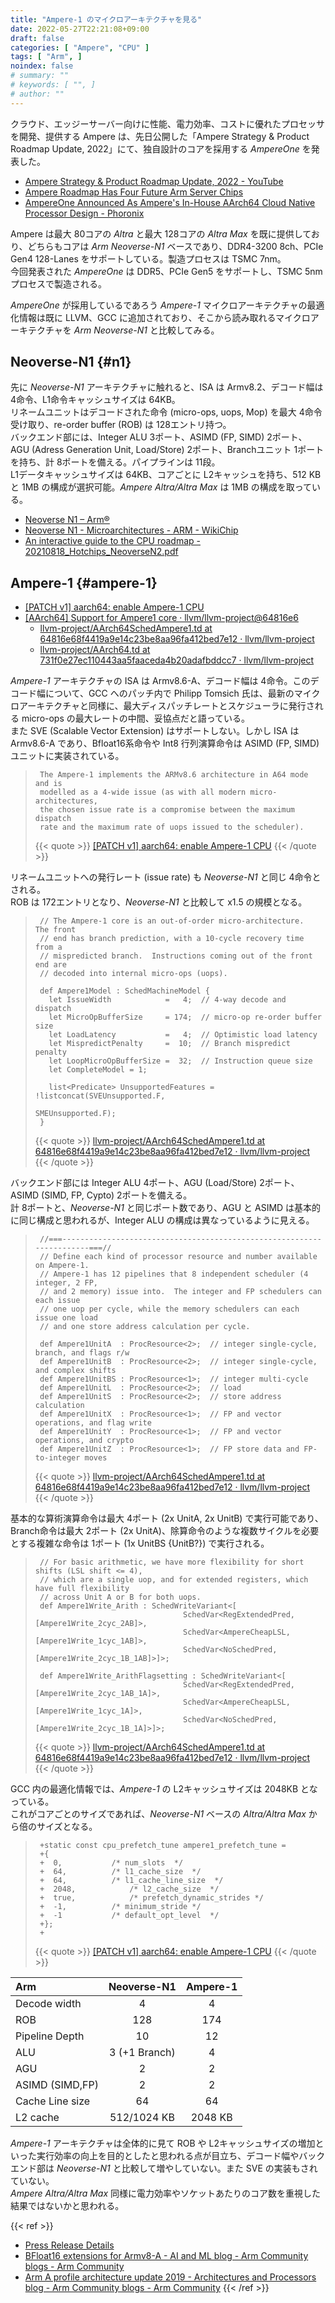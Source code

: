 ```yaml
---
title: "Ampere-1 のマイクロアーキテクチャを見る"
date: 2022-05-27T22:21:08+09:00
draft: false
categories: [ "Ampere", "CPU" ]
tags: [ "Arm", ]
noindex: false
# summary: ""
# keywords: [ "", ]
# author: ""
---
```


クラウド、エッジーサーバー向けに性能、電力効率、コストに優れたプロセッサを開発、提供する Ampere は、先日公開した「Ampere Strategy & Product Roadmap Update, 2022」にて、独自設計のコアを採用する *AmpereOne* を発表した。  

 * [Ampere Strategy & Product Roadmap Update, 2022 - YouTube](https://www.youtube.com/watch?v=rxPt7bpXGSk)
 * [Ampere Roadmap Has Four Future Arm Server Chips](https://www.nextplatform.com/2022/05/27/ampere-roadmap-has-four-future-arm-server-chips/)
 * [AmpereOne Announced As Ampere's In-House AArch64 Cloud Native Processor Design - Phoronix](https://www.phoronix.com/scan.php?page=news_item&px=AmpereOne)

Ampere は最大 80コアの *Altra* と最大 128コアの *Altra Max* を既に提供しており、どちらもコアは *Arm Neoverse-N1* ベースであり、DDR4-3200 8ch、PCIe Gen4 128-Lanes をサポートしている。製造プロセスは TSMC 7nm。  
今回発表された *AmpereOne* は DDR5、PCIe Gen5 をサポートし、TSMC 5nmプロセスで製造される。  

*AmpereOne* が採用しているであろう *Ampere-1* マイクロアーキテクチャの最適化情報は既に LLVM、GCC に追加されており、そこから読み取れるマイクロアーキテクチャを *Arm Neoverse-N1* と比較してみる。  

## Neoverse-N1 {#n1}
先に *Neoverse-N1* アーキテクチャに触れると、ISA は Armv8.2、デコード幅は 4命令、L1命令キャッシュサイズは 64KB。  
リネームユニットはデコードされた命令 (micro-ops, uops, Mop) を最大 4命令受け取り、re-order buffer (ROB) は 128エントリ持つ。  
バックエンド部には、Integer ALU 3ポート、ASIMD (FP, SIMD) 2ポート、AGU (Adress Generation Unit, Load/Store) 2ポート、Branchユニット 1ポートを持ち、計 8ポートを備える。パイプラインは 11段。  
L1データキャッシュサイズは 64KB、コアごとに L2キャッシュを持ち、512 KB と 1MB の構成が選択可能。*Ampere Altra/Altra Max* は 1MB の構成を取っている。  

 * [Neoverse N1 – Arm®](https://www.arm.com/ja/products/silicon-ip-cpu/neoverse/neoverse-n1)
 * [Neoverse N1 - Microarchitectures - ARM - WikiChip](https://en.wikichip.org/wiki/arm_holdings/microarchitectures/neoverse_n1)
 * [An interactive guide to the CPU roadmap - 20210818_Hotchips_NeoverseN2.pdf](https://hc33.hotchips.org/assets/program/conference/day1/20210818_Hotchips_NeoverseN2.pdf)

## Ampere-1 {#ampere-1}

 * [[PATCH v1] aarch64: enable Ampere-1 CPU](https://gcc.gnu.org/pipermail/gcc-patches/2021-November/583030.html)
 * [[AArch64] Support for Ampere1 core · llvm/llvm-project@64816e6](https://github.com/llvm/llvm-project/commit/64816e68f4419a9e14c23be8aa96fa412bed7e12)
    * [llvm-project/AArch64SchedAmpere1.td at 64816e68f4419a9e14c23be8aa96fa412bed7e12 · llvm/llvm-project](https://github.com/llvm/llvm-project/blob/64816e68f4419a9e14c23be8aa96fa412bed7e12/llvm/lib/Target/AArch64/AArch64SchedAmpere1.td)
    * [llvm-project/AArch64.td at 731f0e27ec110443aa5faaceda4b20adafbddcc7 · llvm/llvm-project](https://github.com/llvm/llvm-project/blob/731f0e27ec110443aa5faaceda4b20adafbddcc7/llvm/lib/Target/AArch64/AArch64.td)

*Ampere-1* アーキテクチャの ISA は Armv8.6-A、デコード幅は 4命令。このデコード幅について、GCC へのパッチ内で Philipp Tomsich 氏は、最新のマイクロアーキテクチャと同様に、最大ディスパッチレートとスケジューラに発行される micro-ops の最大レートの中間、妥協点だと語っている。  
また SVE (Scalable Vector Extension) はサポートしない。しかし ISA は Armv8.6-A であり、Bfloat16系命令や Int8 行列演算命令は ASIMD (FP, SIMD) ユニットに実装されている。  

 > 		The Ampere-1 implements the ARMv8.6 architecture in A64 mode and is
 > 		modelled as a 4-wide issue (as with all modern micro-architectures,
 > 		the chosen issue rate is a compromise between the maximum dispatch
 > 		rate and the maximum rate of uops issued to the scheduler).
 >
 > {{< quote >}} [[PATCH v1] aarch64: enable Ampere-1 CPU](https://gcc.gnu.org/pipermail/gcc-patches/2021-November/583030.html) {{< /quote >}}

リネームユニットへの発行レート (issue rate) も *Neoverse-N1* と同じ 4命令とされる。  
ROB は 172エントリとなり、*Neoverse-N1* と比較して x1.5 の規模となる。  

 > 		// The Ampere-1 core is an out-of-order micro-architecture.  The front
 > 		// end has branch prediction, with a 10-cycle recovery time from a
 > 		// mispredicted branch.  Instructions coming out of the front end are
 > 		// decoded into internal micro-ops (uops).
 > 		
 > 		def Ampere1Model : SchedMachineModel {
 > 		  let IssueWidth            =   4;  // 4-way decode and dispatch
 > 		  let MicroOpBufferSize     = 174;  // micro-op re-order buffer size
 > 		  let LoadLatency           =   4;  // Optimistic load latency
 > 		  let MispredictPenalty     =  10;  // Branch mispredict penalty
 > 		  let LoopMicroOpBufferSize =  32;  // Instruction queue size
 > 		  let CompleteModel = 1;
 > 		
 > 		  list<Predicate> UnsupportedFeatures = !listconcat(SVEUnsupported.F,
 > 		                                                    SMEUnsupported.F);
 > 		}
 >
 > {{< quote >}} [llvm-project/AArch64SchedAmpere1.td at 64816e68f4419a9e14c23be8aa96fa412bed7e12 · llvm/llvm-project](https://github.com/llvm/llvm-project/blob/64816e68f4419a9e14c23be8aa96fa412bed7e12/llvm/lib/Target/AArch64/AArch64SchedAmpere1.td#L14-L29) {{< /quote >}}

バックエンド部には Integer ALU 4ポート、AGU (Load/Store) 2ポート、ASIMD (SIMD, FP, Cypto) 2ポートを備える。  
計 8ポートと、*Neoverse-N1* と同じポート数であり、AGU と ASIMD は基本的に同じ構成と思われるが、Integer ALU の構成は異なっているように見える。  

 > 		//===----------------------------------------------------------------------===//
 > 		// Define each kind of processor resource and number available on Ampere-1.
 > 		// Ampere-1 has 12 pipelines that 8 independent scheduler (4 integer, 2 FP,
 > 		// and 2 memory) issue into.  The integer and FP schedulers can each issue
 > 		// one uop per cycle, while the memory schedulers can each issue one load
 > 		// and one store address calculation per cycle.
 > 		
 > 		def Ampere1UnitA  : ProcResource<2>;  // integer single-cycle, branch, and flags r/w
 > 		def Ampere1UnitB  : ProcResource<2>;  // integer single-cycle, and complex shifts
 > 		def Ampere1UnitBS : ProcResource<1>;  // integer multi-cycle
 > 		def Ampere1UnitL  : ProcResource<2>;  // load
 > 		def Ampere1UnitS  : ProcResource<2>;  // store address calculation
 > 		def Ampere1UnitX  : ProcResource<1>;  // FP and vector operations, and flag write
 > 		def Ampere1UnitY  : ProcResource<1>;  // FP and vector operations, and crypto
 > 		def Ampere1UnitZ  : ProcResource<1>;  // FP store data and FP-to-integer moves
 >
 > {{< quote >}} [llvm-project/AArch64SchedAmpere1.td at 64816e68f4419a9e14c23be8aa96fa412bed7e12 · llvm/llvm-project](https://github.com/llvm/llvm-project/blob/64816e68f4419a9e14c23be8aa96fa412bed7e12/llvm/lib/Target/AArch64/AArch64SchedAmpere1.td#L33-L47) {{< /quote >}}
 
基本的な算術演算命令は最大 4ポート (2x UnitA, 2x UnitB) で実行可能であり、Branch命令は最大 2ポート (2x UnitA)、除算命令のような複数サイクルを必要とする複雑な命令は 1ポート (1x UnitBS {UnitB?}) で実行される。  

 > 		// For basic arithmetic, we have more flexibility for short shifts (LSL shift <= 4),
 > 		// which are a single uop, and for extended registers, which have full flexibility
 > 		// across Unit A or B for both uops.
 > 		def Ampere1Write_Arith : SchedWriteVariant<[
 > 		                                SchedVar<RegExtendedPred, [Ampere1Write_2cyc_2AB]>,
 > 		                                SchedVar<AmpereCheapLSL,  [Ampere1Write_1cyc_1AB]>,
 > 		                                SchedVar<NoSchedPred,     [Ampere1Write_2cyc_1B_1AB]>]>;
 > 		
 > 		def Ampere1Write_ArithFlagsetting : SchedWriteVariant<[
 > 		                                SchedVar<RegExtendedPred, [Ampere1Write_2cyc_1AB_1A]>,
 > 		                                SchedVar<AmpereCheapLSL,  [Ampere1Write_1cyc_1A]>,
 > 		                                SchedVar<NoSchedPred,     [Ampere1Write_2cyc_1B_1A]>]>;
 >
 > {{< quote >}} [llvm-project/AArch64SchedAmpere1.td at 64816e68f4419a9e14c23be8aa96fa412bed7e12 · llvm/llvm-project](https://github.com/llvm/llvm-project/blob/64816e68f4419a9e14c23be8aa96fa412bed7e12/llvm/lib/Target/AArch64/AArch64SchedAmpere1.td#L567-L578) {{< /quote >}}


GCC 内の最適化情報では、*Ampere-1* の L2キャッシュサイズは 2048KB となっている。  
これがコアごとのサイズであれば、*Neoverse-N1* ベースの *Altra/Altra Max* から倍のサイズとなる。  

 > 		+static const cpu_prefetch_tune ampere1_prefetch_tune =
 > 		+{
 > 		+  0,			/* num_slots  */
 > 		+  64,			/* l1_cache_size  */
 > 		+  64,			/* l1_cache_line_size  */
 > 		+  2048,			/* l2_cache_size  */
 > 		+  true,			/* prefetch_dynamic_strides */
 > 		+  -1,			/* minimum_stride */
 > 		+  -1			/* default_opt_level  */
 > 		+};
 > 		+
 >
 > {{< quote >}} [[PATCH v1] aarch64: enable Ampere-1 CPU](https://gcc.gnu.org/pipermail/gcc-patches/2021-November/583030.html) {{< /quote >}}

| Arm            | Neoverse-N1 | Ampere-1 |
| :------------- | :---------: | :------: |
| Decode width   | 4           | 4        |
| ROB            | 128         | 174      |
| Pipeline Depth | 10          | 12       |
| ALU            |3 (+1 Branch)| 4        |
| AGU            | 2           | 2        |
| ASIMD (SIMD,FP)| 2           | 2        |
| Cache Line size| 64          | 64       |
| L2 cache       | 512/1024 KB | 2048 KB  |

*Ampere-1* アーキテクチャは全体的に見て ROB や L2キャッシュサイズの増加といった実行効率の向上を目的としたと思われる点が目立ち、デコード幅やバックエンド部は *Neoverse-N1* と比較して増やしていない。また SVE の実装もされていない。  
*Ampere Altra/Altra Max* 同様に電力効率やソケットあたりのコア数を重視した結果ではないかと思われる。  

{{< ref >}}
 * [Press Release Details](https://amperecomputing.com/press/2020-03-03/ampere-altra---industrys-first-80-core-server-processor-unveiled.html)
 * [BFloat16 extensions for Armv8-A - AI and ML blog - Arm Community blogs - Arm Community](https://community.arm.com/arm-community-blogs/b/ai-and-ml-blog/posts/bfloat16-processing-for-neural-networks-on-armv8_2d00_a)
 * [Arm A profile architecture update 2019 - Architectures and Processors blog - Arm Community blogs - Arm Community](https://community.arm.com/arm-community-blogs/b/architectures-and-processors-blog/posts/arm-architecture-developments-armv8-6-a)
{{< /ref >}}
